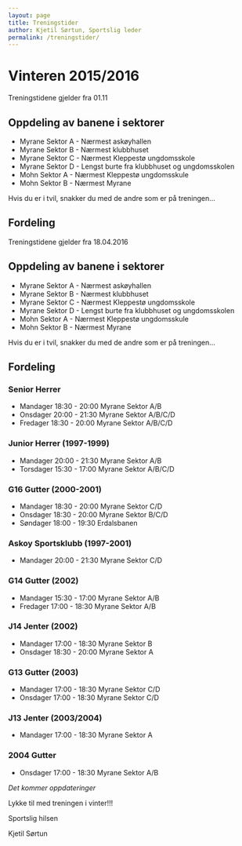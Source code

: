 ```yaml
---
layout: page
title: Treningstider
author: Kjetil Sørtun, Sportslig leder
permalink: /treningstider/
---
```


# Vinteren 2015/2016

Treningstidene gjelder fra 01.11

## Oppdeling av banene i sektorer 
* Myrane Sektor A - Nærmest askøyhallen
* Myrane Sektor B - Nærmest klubbhuset
* Myrane Sektor C - Nærmest Kleppestø ungdomsskole
* Myrane Sektor D - Lengst burte fra klubbhuset og ungdomsskolen
* Mohn Sektor A - Nærmest Kleppestø ungdomsskule
* Mohn Sektor B - Nærmest Myrane

Hvis du er i tvil, snakker du med de andre som er på treningen...

## Fordeling

Treningstidene gjelder fra 18.04.2016

## Oppdeling av banene i sektorer 
* Myrane Sektor A - Nærmest askøyhallen
* Myrane Sektor B - Nærmest klubbhuset
* Myrane Sektor C - Nærmest Kleppestø ungdomsskole
* Myrane Sektor D - Lengst burte fra klubbhuset og ungdomsskolen
* Mohn Sektor A - Nærmest Kleppestø ungdomsskule
* Mohn Sektor B - Nærmest Myrane

Hvis du er i tvil, snakker du med de andre som er på treningen...

## Fordeling

### Senior Herrer
* Mandager 18:30 - 20:00 Myrane Sektor A/B
* Onsdager 20:00 - 21:30 Myrane Sektor A/B/C/D
* Fredager 18:30 - 20:00 Myrane Sektor A/B/C/D

### Junior Herrer (1997-1999)
* Mandager 20:00 - 21:30 Myrane Sektor A/B
* Torsdager 15:30 - 17:00 Myrane Sektor A/B/C/D

### G16 Gutter (2000-2001)
* Mandager 18:30 - 20:00 Myrane Sektor C/D
* Onsdager 18:30 - 20:00 Myrane Sektor B/C/D
* Søndager 18:00 - 19:30 Erdalsbanen 

### Askoy Sportsklubb (1997-2001)
* Mandager 20:00 - 21:30 Myrane Sektor C/D

### G14 Gutter (2002)
* Mandager 15:30 - 17:00 Myrane Sektor A/B
* Fredager 17:00 - 18:30 Myrane Sektor A/B

### J14 Jenter (2002)
* Mandager 17:00 - 18:30 Myrane Sektor B
* Onsdager 18:30 - 20:00 Myrane Sektor A

### G13 Gutter (2003)
* Mandager 17:00 - 18:30 Myrane Sektor C/D
* Onsdager 17:00 - 18:30 Myrane Sektor C/D

### J13 Jenter (2003/2004)
* Mandager 17:00 - 18:30 Myrane Sektor A

### 2004 Gutter	
* Onsdager 17:00 - 18:30 Myrane Sektor A/B

*Det kommer oppdateringer*

Lykke til med treningen i vinter!!!

Sportslig hilsen

Kjetil Sørtun